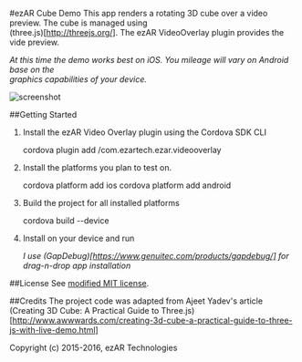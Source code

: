 #ezAR Cube Demo
This app renders a rotating 3D cube over a video preview. The cube is managed using  
(three.js)[http://threejs.org/]. The ezAR VideoOverlay plugin provides the vide preview.  
  
*At this time the demo works best on iOS. You mileage will vary on Android base on the  
graphics capabilities of your device.* 
  
![screenshot](screenshot.jpg)


##Getting Started
1. Install the ezAR Video Overlay plugin using the Cordova SDK CLI

    cordova plugin add <path>/com.ezartech.ezar.videooverlay

2. Install the platforms you plan to test on.   

    cordova platform add ios
    cordova platform add android
    

3. Build the project for all installed platforms  

    cordova build --device

4. Install on your device and run  
  
    *I use (GapDebug)[https://www.genuitec.com/products/gapdebug/] for drag-n-drop app installation*
  
##License
See [modified MIT license](LICENSE).  
  
##Credits
The project code was adapted from Ajeet Yadev's article  
(Creating 3D Cube: A Practical Guide to Three.js)[http://www.awwwards.com/creating-3d-cube-a-practical-guide-to-three-js-with-live-demo.html]  
  
Copyright (c) 2015-2016, ezAR Technologies